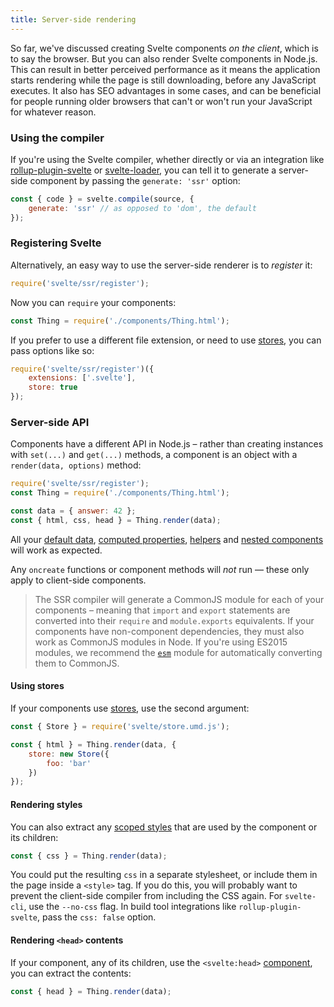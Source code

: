 ```yaml
---
title: Server-side rendering
---
```


So far, we've discussed creating Svelte components *on the client*, which is to say the browser. But you can also render Svelte components in Node.js. This can result in better perceived performance as it means the application starts rendering while the page is still downloading, before any JavaScript executes. It also has SEO advantages in some cases, and can be beneficial for people running older browsers that can't or won't run your JavaScript for whatever reason.


### Using the compiler

If you're using the Svelte compiler, whether directly or via an integration like [rollup-plugin-svelte](https://github.com/rollup/rollup-plugin-svelte) or [svelte-loader](https://github.com/sveltejs/svelte-loader), you can tell it to generate a server-side component by passing the `generate: 'ssr'` option:

```js
const { code } = svelte.compile(source, {
	generate: 'ssr' // as opposed to 'dom', the default
});
```


### Registering Svelte

Alternatively, an easy way to use the server-side renderer is to *register* it:

```js
require('svelte/ssr/register');
```

Now you can `require` your components:

```js
const Thing = require('./components/Thing.html');
```

If you prefer to use a different file extension, or need to use [stores](guide#state-management), you can pass options like so:

```js
require('svelte/ssr/register')({
	extensions: ['.svelte'],
	store: true
});
```


### Server-side API

Components have a different API in Node.js – rather than creating instances with `set(...)` and `get(...)` methods, a component is an object with a `render(data, options)` method:

```js
require('svelte/ssr/register');
const Thing = require('./components/Thing.html');

const data = { answer: 42 };
const { html, css, head } = Thing.render(data);
```

All your [default data](guide#default-data), [computed properties](guide#computed-properties), [helpers](guide#helpers) and [nested components](guide#nested-components) will work as expected.

Any `oncreate` functions or component methods will *not* run — these only apply to client-side components.

> The SSR compiler will generate a CommonJS module for each of your components – meaning that `import` and `export` statements are converted into their `require` and `module.exports` equivalents. If your components have non-component dependencies, they must also work as CommonJS modules in Node. If you're using ES2015 modules, we recommend the [`esm`](https://github.com/standard-things/esm) module for automatically converting them to CommonJS.



#### Using stores

If your components use [stores](guide#state-management), use the second argument:

```js
const { Store } = require('svelte/store.umd.js');

const { html } = Thing.render(data, {
	store: new Store({
		foo: 'bar'
	})
});
```


#### Rendering styles

You can also extract any [scoped styles](guide#scoped-styles) that are used by the component or its children:

```js
const { css } = Thing.render(data);
```

You could put the resulting `css` in a separate stylesheet, or include them in the page inside a `<style>` tag. If you do this, you will probably want to prevent the client-side compiler from including the CSS again. For `svelte-cli`, use the `--no-css` flag. In build tool integrations like `rollup-plugin-svelte`, pass the `css: false` option.



#### Rendering `<head>` contents

If your component, any of its children, use the `<svelte:head>` [component](guide#-head-tags), you can extract the contents:

```js
const { head } = Thing.render(data);
```
